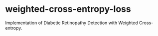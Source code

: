 # weighted-cross-entropy-loss
Implementation of Diabetic Retinopathy Detection with Weighted Cross-entropy.
